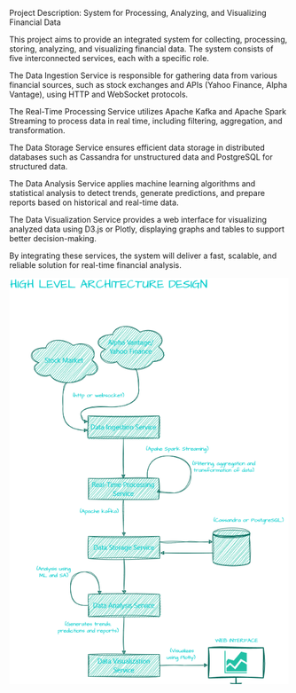 Project Description: System for Processing, Analyzing, and Visualizing Financial Data

This project aims to provide an integrated system for collecting, processing, storing, analyzing, and visualizing financial data. The system consists of five interconnected services, each with a specific role.

The Data Ingestion Service is responsible for gathering data from various financial sources, such as stock exchanges and APIs (Yahoo Finance, Alpha Vantage), using HTTP and WebSocket protocols.

The Real-Time Processing Service utilizes Apache Kafka and Apache Spark Streaming to process data in real time, including filtering, aggregation, and transformation.

The Data Storage Service ensures efficient data storage in distributed databases such as Cassandra for unstructured data and PostgreSQL for structured data.

The Data Analysis Service applies machine learning algorithms and statistical analysis to detect trends, generate predictions, and prepare reports based on historical and real-time data.

The Data Visualization Service provides a web interface for visualizing analyzed data using D3.js or Plotly, displaying graphs and tables to support better decision-making.

By integrating these services, the system will deliver a fast, scalable, and reliable solution for real-time financial analysis.


![Financial Data Pipeline](Stock%20Market%20Analytics%20High-Level%20Architecture%20Diagram.png)
